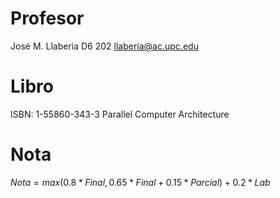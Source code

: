 # Profesor

José M. Llaberia
D6 202
llaberia@ac.upc.edu

# Libro

ISBN: 1-55860-343-3
Parallel Computer Architecture

# Nota

$Nota = max(0.8*Final, 0.65*Final+0.15*Parcial) + 0.2*Lab$
